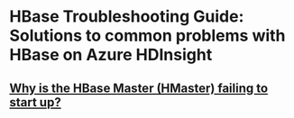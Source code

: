 # HBase Troubleshooting Guide: Solutions to common problems with HBase on Azure HDInsight
## [Why is the HBase Master (HMaster) failing to start up?](hbase-master-not-starting-up.md)